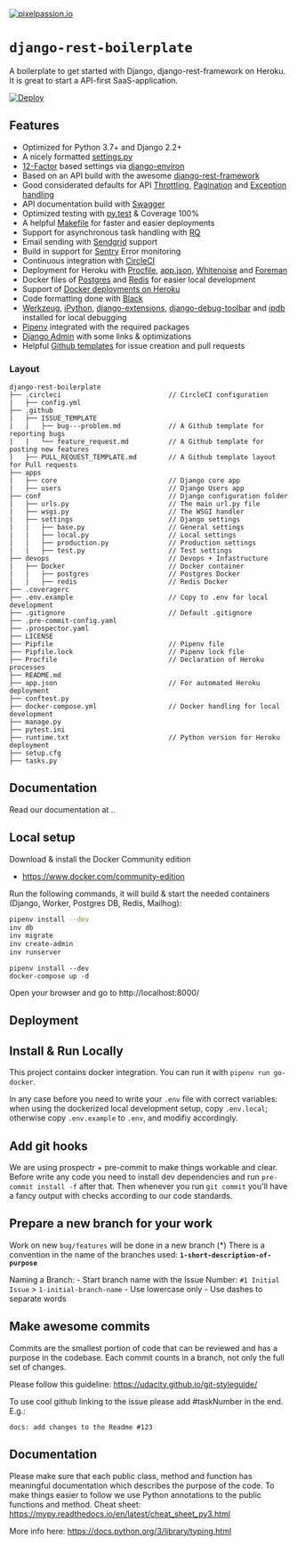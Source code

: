 [![pixelpassion.io](https://img.shields.io/badge/made%20by-pixelpassion.io-blue.svg)](https://www.pixelpassion.io/)

# `django-rest-boilerplate`

A boilerplate to get started with Django, django-rest-framework on Heroku. It is great to start a API-first SaaS-application. 

[![Deploy](https://www.herokucdn.com/deploy/button.svg)](https://heroku.com/deploy?template=https://github.com/pixelpassion/django-rest-boilerplate)

## Features

* Optimized for Python 3.7+ and Django 2.2+
* A nicely formatted [settings.py](https://docs.djangoproject.com/en/2.2/ref/settings/)
* [12-Factor](12factor.net) based settings via [django-environ](12factor.net)
* Based on an API build with the awesome [django-rest-framework](https://www.django-rest-framework.org)
* Good considerated defaults for API [Throttling](https://www.django-rest-framework.org/api-guide/throttling/), [Pagination](https://www.django-rest-framework.org/api-guide/pagination/) and [Exception handling](https://www.django-rest-framework.org/api-guide/exceptions/)
* API documentation build with [Swagger](https://swagger.io)
* Optimized testing with [py.test](https://docs.pytest.org/en/latest/) & Coverage 100%
* A helpful [Makefile](https://en.wikipedia.org/wiki/Make_(software)) for faster and easier deployments
* Support for asynchronous task handling with [RQ](https://python-rq.org)
* Email sending with [Sendgrid](https://sendgrid.com) support
* Build in support for [Sentry](https://sentry.io) Error monitoring
* Continuous integration with [CircleCI](https://circleci.com)
* Deployment for Heroku with [Procfile](https://devcenter.heroku.com/articles/procfile), [app.json](https://devcenter.heroku.com/articles/app-json-schema), [Whitenoise](https://devcenter.heroku.com/articles/django-assets) and [Foreman](https://devcenter.heroku.com/articles/heroku-local#run-your-app-locally-using-foreman)
* Docker files of [Postgres](https://www.postgresql.org) and [Redis](https://redis.io) for easier local development 
* Support of [Docker deployments on Heroku](https://devcenter.heroku.com/categories/deploying-with-docker)
* Code formatting done with [Black](https://www.mattlayman.com/blog/2018/python-code-black/)
* [Werkzeug](https://github.com/joeyespo/django-werkzeug), [iPython](https://ipython.org/install.html), [django-extensions](https://github.com/django-extensions/django-extensions), [django-debug-toolbar](https://github.com/jazzband/django-debug-toolbar) and [ipdb](https://pypi.org/project/ipdb/) installed for local debugging
* [Pipenv](https://github.com/pypa/pipenv) integrated with the required packages
* [Django Admin](https://docs.djangoproject.com/en/2.2/ref/contrib/admin/) with some links & optimizations
* Helpful [Github templates](https://help.github.com/en/articles/about-issue-and-pull-request-templates) for issue creation and pull requests 

### Layout

```
django-rest-boilerplate
├── .circleci                           // CircleCI configuration
|   ├── config.yml                      
├── .github                             
|   ├── ISSUE_TEMPLATE                  
|   |   ├── bug---problem.md            // A Github template for reporting bugs
|   |   └── feature_request.md          // A Github template for posting new features
|   ├── PULL_REQUEST_TEMPLATE.md        // A Github template layout for Pull requests
├── apps                                
|   ├── core                            // Django core app
|   ├── users                           // Django Users app
├── conf                                // Django configuration folder
|   ├── urls.py                         // The main url.py file
|   ├── wsgi.py                         // The WSGI handler
|   ├── settings                        // Django settings
|   |   ├── base.py                     // General settings
|   |   ├── local.py                    // Local settings
|   |   ├── production.py               // Production settings
|   |   ├── test.py                     // Test settings
├── devops                              // Devops + Infastructure
|   ├── Docker                          // Docker container
|   |   ├── postgres                    // Postgres Docker
|   |   ├── redis                       // Redis Docker
├── .coveragerc                         
├── .env.example                        // Copy to .env for local development                  
├── .gitignore                          // Default .gitignore                         
├── .pre-commit-config.yaml                         
├── .prospector.yaml                         
├── LICENSE                         
├── Pipfile                             // Pipenv file                      
├── Pipfile.lock                        // Pipenv lock file                         
├── Procfile                            // Declaration of Heroku processes                       
├── README.md                         
├── app.json                            // For automated Heroku deployment                         
├── conftest.py                         
├── docker-compose.yml                  // Docker handling for local development                        
├── manage.py                         
├── pytest.ini                         
├── runtime.txt                         // Python version for Heroku deployment                         
├── setup.cfg                         
├── tasks.py                                             
```

## Documentation

Read our documentation at ..

## Local setup

Download & install the Docker Community edition
* https://www.docker.com/community-edition

Run the following commands, it will build & start the needed containers (Django, Worker, Postgres DB, Redis, Mailhog):

```bash
pipenv install --dev
inv db
inv migrate
inv create-admin
inv runserver
```


```
pipenv install --dev
docker-compose up -d
```

Open your browser and go to http://localhost:8000/

## Deployment


## Install & Run Locally

This project contains docker integration. You can run it with `pipenv run go-docker`.

In any case before you need to write your `.env` file with correct variables: when using the dockerized
local development setup, copy `.env.local`; otherwise copy `.env.example` to `.env`, and modifiy
accordingly.


## Add git hooks

We are using prospectr + pre-commit to make things workable and clear. Before write any code you need to install
dev dependencies and run `pre-commit install -f` after that. Then whenever you run `git commit` you'll have a fancy
output with checks according to our code standards.

## Prepare a new branch for your work

Work on new `bug/features` will be done in a new branch (*)
There is a convention in the name of the branches used:
**`1-short-description-of-purpose`**

Naming a Branch:
    - Start branch name with the Issue Number: `#1 Initial Issue` > `1-initial-branch-name`
    - Use lowercase only
    - Use dashes to separate words

## Make awesome commits

Commits are the smallest portion of code that can be reviewed and has a
purpose in the codebase. Each commit counts in a branch, not only the full set
of changes.

Please follow this guideline:
https://udacity.github.io/git-styleguide/

To use cool github linking to the issue please add #taskNumber in the end. E.g.:

`docs: add changes to the Readme #123`

## Documentation

Please make sure that each public class, method and function has meaningful documentation which describes the purpose of the code.
To make things easier to follow we use Python annotations to the public functions and method.
Cheat sheet:
https://mypy.readthedocs.io/en/latest/cheat_sheet_py3.html

More info here:
https://docs.python.org/3/library/typing.html


